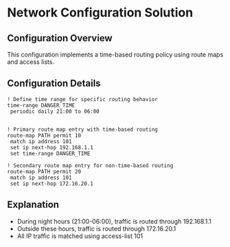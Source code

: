 # Network Configuration Solution

## Configuration Overview
This configuration implements a time-based routing policy using route maps and access lists.

## Configuration Details

```cisco
! Define time range for specific routing behavior
time-range DANGER_TIME  
 periodic daily 21:00 to 06:00   


! Primary route map entry with time-based routing
route-map PATH permit 10  
 match ip address 101   
 set ip next-hop 192.168.1.1   
 set time-range DANGER_TIME  

! Secondary route map entry for non-time-based routing
route-map PATH permit 20  
 match ip address 101   
 set ip next-hop 172.16.20.1   
```

## Explanation
- During night hours (21:00-06:00), traffic is routed through 192.168.1.1
- Outside these hours, traffic is routed through 172.16.20.1
- All IP traffic is matched using access-list 101
